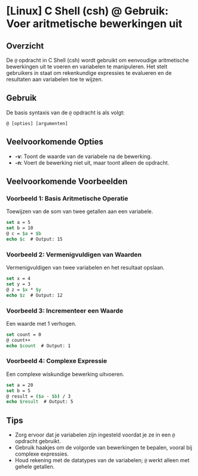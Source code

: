# [Linux] C Shell (csh) @ Gebruik: Voer aritmetische bewerkingen uit

## Overzicht
De `@` opdracht in C Shell (csh) wordt gebruikt om eenvoudige aritmetische bewerkingen uit te voeren en variabelen te manipuleren. Het stelt gebruikers in staat om rekenkundige expressies te evalueren en de resultaten aan variabelen toe te wijzen.

## Gebruik
De basis syntaxis van de `@` opdracht is als volgt:

```
@ [opties] [argumenten]
```

## Veelvoorkomende Opties
- **-v**: Toont de waarde van de variabele na de bewerking.
- **-n**: Voert de bewerking niet uit, maar toont alleen de opdracht.

## Veelvoorkomende Voorbeelden

### Voorbeeld 1: Basis Aritmetische Operatie
Toewijzen van de som van twee getallen aan een variabele.

```csh
set a = 5
set b = 10
@ c = $a + $b
echo $c  # Output: 15
```

### Voorbeeld 2: Vermenigvuldigen van Waarden
Vermenigvuldigen van twee variabelen en het resultaat opslaan.

```csh
set x = 4
set y = 3
@ z = $x * $y
echo $z  # Output: 12
```

### Voorbeeld 3: Incrementeer een Waarde
Een waarde met 1 verhogen.

```csh
set count = 0
@ count++
echo $count  # Output: 1
```

### Voorbeeld 4: Complexe Expressie
Een complexe wiskundige bewerking uitvoeren.

```csh
set a = 20
set b = 5
@ result = ($a - $b) / 3
echo $result  # Output: 5
```

## Tips
- Zorg ervoor dat je variabelen zijn ingesteld voordat je ze in een `@` opdracht gebruikt.
- Gebruik haakjes om de volgorde van bewerkingen te bepalen, vooral bij complexe expressies.
- Houd rekening met de datatypes van de variabelen; `@` werkt alleen met gehele getallen.